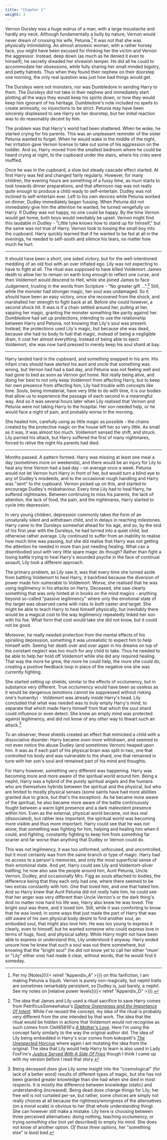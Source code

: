 ```yaml
---
title: "Chapter 1"
weight: 3
---
```


Vernon Dursley was a huge walrus of a man, with a large moustache and hardly
any neck. Although fundamentally a bully by nature, Vernon would never dream of
crossing his wife, Petunia.[^210902-6]  It was not that she was physically
intimidating.  An almost anorexic woman, with a rather horsey face, you might
have been excused for thinking her the victim and Vernon the aggressor.
Instead, deep down (as much as he denied it even to himself), he secretly
dreaded her shrewish temper.  He did all he could to accommodate her obsessions,
while fully sharing her small minded bigotry, and petty hatreds.  Thus when
they found their nephew on their doorstep one morning, the only real question
was just how bad things would get.

The Dursleys were not monsters, nor was Dumbledore in sending Harry to them.
The Dursleys did not take in their nephew and immediately start plotting
all the ways they would keep his spirits down, or how they would keep him
ignorant of his heritage.  Dumbledore's note included no spells to create
animosity, no injunctions to be strict.  Petunia may have been sincerely
displeased to see Harry on her doorstep, but her *initial* reaction was to
do reasonably decent by him.

The problem was that Harry's world had been shattered.  When he woke, he
started crying for his parents.  This was an unpleasant reminder of the sister
Petunia wanted to forget.  When he would wake in the middle of the night,
her irritation gave Vernon license to take out some of his aggression on
the toddler.  And so, Harry moved from the smallest bedroom where he could
be heard crying at night, to the cupboard under the stairs, where his cries
were muffled.

Once he was in the cupboard, a slow but steady cascade effect started.
At first Harry was fed and changed fairly regularly.  However, for many
children, the evening hours are something of a fussy time, as mum starts
to look towards dinner preparations, and that afternoon nap was not really
*quite* enough to produce a child ready to self-entertain.  Dudley was not
inclined to self-entertain ever.  Left to his own devices while Petunia
worked on dinner, Dudley immediately began fussing.  When Petunia did not
immediately give him the attention he wanted, he turned vengefully on Harry.
If Dudley was not happy, no one could be happy.  By the time Vernon would get
home, both boys would inevitably be upset.  Vernon might find this laudable
in Dudley - "Little tyke knows how to stand up for himself," but the same was
not true of Harry.  Vernon took to tossing the small boy into the cupboard.
Harry quickly learned that if he wanted to be fed at all in the evenings,
he needed to self-sooth and silence his tears, no matter how much he hurt.

- - -

It should have been a short, one sided victory, but for the well-intentioned
meddling of an old fool with an over inflated ego.  Lily was not expecting
to have to fight at all.  The ritual was supposed to have killed Voldemort.
James death to allow her to remain on earth long enough to reflect one
curse, and then Voldemort would descend to Hell, while she joined James
to face Judgement, trusting in the words from Scripture - "No greater
gift ...".[^201214-1] Still, while the monster had stronger magic, her
soul was undamaged.  So it *should* have been an easy victory, once she
recovered from the shock, and marshalled her strength to fight back at all.
Before she could however, a second shock hit.  It was is if a chain settled
around her, pulling at her, sapping her magic, granting the monster something
like parity against her.  Dumbledore had set up protections, intending to
use the relationship between Harry and Petunia, not knowing that Lily's soul
was present.  Instead, the protections used Lily's magic, but because she
was dead, because she had no body to fuel that magic, instead of being a
negligible drain, it cost her almost everything.  Instead of being able to
eject Voldemort, she was now hard pressed to merely keep his soul shard at bay.

- - -

Harry landed hard in the cupboard, and something snapped in his arm.
His infant cries should have alerted his aunt and uncle that something was
wrong, but Vernon had had a bad day, and Petunia was not feeling well and had
gone to bed as soon as Vernon got home.  Not really being alive, and doing
her best to not only keep Voldemort from affecting Harry, but to keep *her
own* presence from affecting him, Lily had trouble with concepts like time.
Souls, being immaterial, have very little to do with time, it is our bodies
that allow us to experience the passage of each second in a meaningful way.
And so it was several hours later when Lily realised that Vernon and Petunia
were not taking Harry to the hospital.  Her son needed help, or he would
face a night of pain, and probably worse in the morning.

She healed him, carefully using as little magic as possible - the chains
created by the protective magic on the house left her so very little.
As small as it was, it was almost too much.  Voldemort sensed the shift,
and struck.  Lily parried his attack, but Harry suffered the first of many
nightmares, forced to relive the night his parents had died.

- - -

Months passed.  A pattern formed.  Harry was missing at least one meal a day
(sometimes more on weekends), and there would be an injury for Lily to heal
any time Vernon had a bad day - on average once a week. Petunia would not
let Vernon hurt Harry in front of her, but would turn a blind eye to any of
Dudley's misdeeds, and to the occasional rough handling and Harry was "sent"
to the cupboard.  Vernon picked up on this, and started to encourage Dudley's
misbehaviour.  Every time Lily had to heal Harry, he suffered nightmares.
Between continuing to miss his parents, the lack of attention, the lack of
food, the pain, and the nightmares, Harry started to cycle into depression.

In very young children, depression commonly takes the form of an unnaturally
silent and withdrawn child, and in delays in reaching milestones.  Harry came
to the Dursleys somewhat ahead for his age, and so, by the end of his first
year with the Dursleys, he had turned into a quiet child, but otherwise rather
average.  Lily continued to suffer from an inability to realise how much time
was passing, but she did realise that Harry was not getting the attention
he needed in more than just needing healing.  What can a disembodied soul
with very little spare magic do though?  Rather than fight a losing battle
trying to heal Harry's wounded psyche in the face of continual assault,
Lily took a different approach.

The primary problem, as Lily saw it, was that every time she turned aside
from battling Voldemort to heal Harry, it backfired because the diversion of
power made him vulnerable to Voldemort.  Worse, she realised that he was using
legilimency in his attacks on Harry.  Deceased, she saw clearly something that
was only hinted at in books on the mind magics - anything beyond so-called
"passive legilimency" where only the emotional state of the target was
observed came with risks to *both* caster *and* target.  She might be able
to teach Harry to heal himself physically, but inevitably there would be a
magical cost to the way legilimency repeatedly linked her son with his foe.
What form that cost would take she did not know, but it could not be good.

Moreover, he really needed protection from the mental effects of his spiralling
depression, something it was unrealistic to expect him to help himself with.
Seeing her death over and over again in his dreams on top of the constant
neglect was too much for any child to take.  Thus he needed to be able to
help her hold off Voldemort while she did any required healing.  That way
the more he grew, the more he could help, the more she could do, creating a
positive feedback loop in place of the negative one she was currently fighting.

She started setting up shields, similar to the effects of occlumency, but
in substance very different.  True occlumency would have been as useless as it
would be dangerous (emotions cannot be suppressed without risking one's
humanity) - Voldemort was already inside Harry's head.  Lily concluded that what
was needed was to *truly* empty Harry's mind, to separate that which made Harry
himself from that which the soul shard could influence or even detect.  She knew
an empty mind was protected against legilimency, and did not know of any *other*
way to thwart such an attack.[^210917-1] 

To an observer, these shields created an effect that mimicked a child with a
dissociative disorder: Harry became *even more* withdrawn, and seemed to not
even notice the abuse Dudley (and sometimes Vernon) heaped upon him. It was as
if each part of his physical brain was split in two, one that controlled his
body and was vulnerable to the shard, one that remained in tune with her son's
soul and remained part of his mind and thoughts.

For Harry however, something very different was happening.  Harry was
becoming more and more aware of the spiritual world around him.  Being a
nephil, Harry was a hybrid of the purely spiritual angels and the humans
who are themselves hybrids between the spiritual and the physical, but who
are limited to mostly physical senses (some saints have had more abilities
granted due to grace, but that's the exception).  As he became more aware of
the spiritual, he also became more aware of the battle continuously fought
between a warm light presence and a dark malevolent presence within him.
Even as the external, physical world became, not less real (dissociated),
but rather less important, the spiritual world was becoming more visible and
thus more important.  Harry could see that he was not alone, that something
was fighting for him, helping and healing him when it could, and fighting,
constantly fighting to keep him from something far scarier and far worse
than anything that Dudley or Vernon could do.

This was not legilimency, it was too unformed, unfocused, and uncontrolled, but
it most certainly was from the same branch or type of magic.  Harry had no
access to a person's memories, and only the most superficial sense of their
emotional state.  And yet, Harry could see Lily and Voldemort-sliver battling;
he now also saw the people around him, Aunt Petunia, Uncle Vernon, Dudley, and
occasionally Mrs. Figg as souls attached to bodies, the difference being that
they each only had one, where there seemed to be two extras constantly with him.
One that loved him, and one that hated him.  And so Harry knew that Aunt Petunia
did not *really* hate him, he could see that her anger was very different than
Uncle Vernon's or the dark thing's.  And no matter now hard his life was,
Harry also knew he was loved.  The bright soul was there, and it loved him.
Still, while it was comforting to know that he was loved, in some ways that just
made the part of Harry that was still aware of his own physical body desire to
find another soul, an embodied soul, that might also love him.  He was too young
to express it clearly, even to himself, but he wanted someone who could express
love in terms of hugs, food, and physical safety.  While *Harry* might not have
been able to express or understand this, Lily understood it anyway.  Harry ended
unsure how he knew that such a soul was out there somewhere, but knowing that
the "bright soul" (he did not know yet to call her either "mum' or "Lily" either
one) had made it clear, without words, that he would find it someday. 

[^210917-1]: Being deceased *does* give Lily some insight into the
    "cosmological" (for lack of a better word) results of different types of
    magic, but she has not been granted greater knowledge than she had when she
    died in most respects.  It is mostly the difference between knowledge
    (static) and understanding (increased).  Being dead does change things for
    Lily; her free will is not curtailed per-se, but rather, some choices are
    simply not really choices at all because the rightness/wrongness of the
    alternatives (on a moral scale) is obvious to her (that whole understanding
    thing).  She can however still make a mistake.  Lily here is choosing
    between three perceived alternatives: doing nothing, teaching occlumency, or
    trying *something else* (not yet described) to empty his mind. She does not
    know of another option.  *Of those three options*, her "something else" is
    *least bad*.

[^201214-1]: The idea that James and Lily used a ritual sacrifice to save
    Harry comes from PetrificusSomewhatus's _[Daphne Greengrass and the Importance Of Intent](https://archiveofourown.org/works/23986264?view_full_work=true)_.
    While I've reused the concept, my idea of the ritual is probably very different
    from the one intended by that work.  The idea that the ritual would be hidden
    in actions that Voldemort would not recognise as such comes from Clell65619's
    _[A Mother's Love](https://deluded-musings.fanficauthors.net/A_Mothers_Love/)_.
    Here I'm using the concept fairly similarly to the way
    the original author did.  The idea of Lily being embedded
    in Harry's scar comes from kokopelli's _[The Unexpected Horcrux](https://kokopelli.nsns.fanficauthors.net/The_Unexpected_Horcrux)_
    where again I am mutating the idea from the original. The idea that Lily
    would help Harry to learn is also used in Lady FoxFire's 
    _[Justice Served With A Side Of Fries](https://www.fanfiction.net/s/6300111)_ 
    though I think I came up with my version before I read that story. 

[^210902-6]: Per my [Notes]({{< relref "Appendix_A" >}}) on this fanfiction, I am
    making Petunia a Squib. Vernon is purely non-magically, but nephil traits
    are sometimes remarkably persistent, so Dudley is, just barely, a nephil.
    See my notes on [relative power levels]({{< relref "Appendix_D" >}}).
